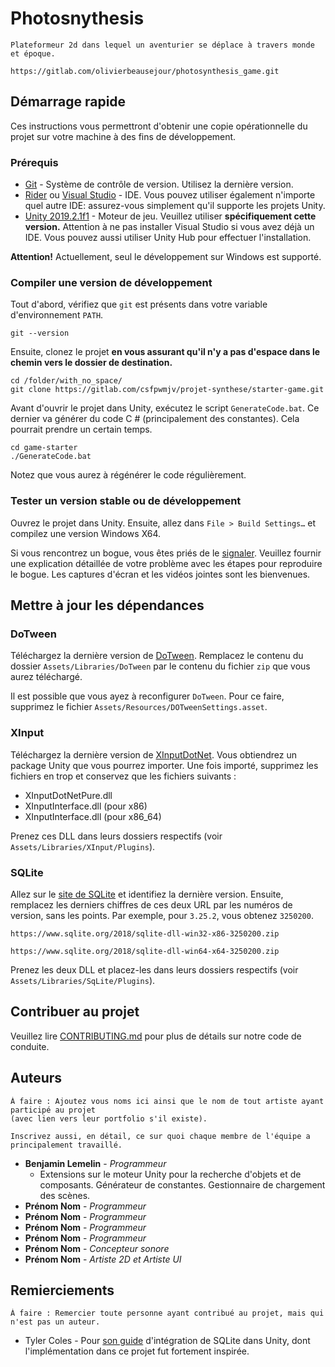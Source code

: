 # Photosnythesis

```
Plateformeur 2d dans lequel un aventurier se déplace à travers monde et époque.

```

```
https://gitlab.com/olivierbeausejour/photosynthesis_game.git
```

## Démarrage rapide

Ces instructions vous permettront d'obtenir une copie opérationnelle du projet sur votre machine à des fins de développement.

### Prérequis

* [Git](https://git-scm.com/downloads) - Système de contrôle de version. Utilisez la dernière version.
* [Rider](https://www.jetbrains.com/rider/) ou [Visual Studio](https://www.visualstudio.com/fr/) - IDE. Vous pouvez utiliser 
  également n'importe quel autre IDE: assurez-vous simplement qu'il supporte les projets Unity.
* [Unity 2019.2.1f1](https://unity3d.com/fr/get-unity/download/) - Moteur de jeu. Veuillez utiliser **spécifiquement cette 
  version.** Attention à ne pas installer Visual Studio si vous avez déjà un IDE. Vous pouvez aussi utiliser Unity Hub pour 
  effectuer l'installation.

**Attention!** Actuellement, seul le développement sur Windows est supporté.

### Compiler une version de développement

Tout d'abord, vérifiez que `git` est présents dans votre variable d'environnement `PATH`.

```
git --version
```

Ensuite, clonez le projet **en vous assurant qu'il n'y a pas d'espace dans le chemin vers le dossier de destination.**

```
cd /folder/with_no_space/
git clone https://gitlab.com/csfpwmjv/projet-synthese/starter-game.git
```

Avant d'ouvrir le projet dans Unity, exécutez le script `GenerateCode.bat`. Ce dernier va générer du code C # (principalement 
des constantes). Cela pourrait prendre un certain temps.

```
cd game-starter
./GenerateCode.bat
```

Notez que vous aurez à régénérer le code régulièrement.

### Tester un version stable ou de développement

Ouvrez le projet dans Unity. Ensuite, allez dans `File > Build Settings…` et compilez une version Windows X64.

Si vous rencontrez un bogue, vous êtes priés de le [signaler](https://gitlab.com/csfpwmjv/projet-synthese/starter-game/issues/new?issuable_template=Bug). 
Veuillez fournir une explication détaillée de votre problème avec les étapes pour reproduire le bogue. Les captures d'écran et 
les vidéos jointes sont les bienvenues.

## Mettre à jour les dépendances

### DoTween

Téléchargez la dernière version de [DoTween](http://dotween.demigiant.com/download.php). Remplacez le contenu du dossier ```Assets/Libraries/DoTween```
par le contenu du fichier ```zip``` que vous aurez téléchargé.

Il est possible que vous ayez à reconfigurer ```DoTween```. Pour ce faire, supprimez le fichier ```Assets/Resources/DOTweenSettings.asset```.

### XInput

Téléchargez la dernière version de [XInputDotNet](https://github.com/speps/XInputDotNet/releases). Vous obtiendrez un
package Unity que vous pourrez importer. Une fois importé, supprimez les fichiers en trop et conservez que les fichiers
suivants :

* XInputDotNetPure.dll
* XInputInterface.dll (pour x86)
* XInputInterface.dll (pour x86_64)

Prenez ces DLL dans leurs dossiers respectifs (voir ```Assets/Libraries/XInput/Plugins```).

### SQLite

Allez sur le [site de SQLite](https://www.sqlite.org/index.html) et identifiez la dernière version. Ensuite, remplacez
les derniers chiffres de ces deux URL par les numéros de version, sans les points. Par exemple, pour ```3.25.2```, 
vous obtenez ```3250200```.

```
https://www.sqlite.org/2018/sqlite-dll-win32-x86-3250200.zip

https://www.sqlite.org/2018/sqlite-dll-win64-x64-3250200.zip
```

Prenez les deux DLL et placez-les dans leurs dossiers respectifs (voir ```Assets/Libraries/SqLite/Plugins```).

## Contribuer au projet

Veuillez lire [CONTRIBUTING.md](CONTRIBUTING.md) pour plus de détails sur notre code de conduite.

## Auteurs

```
À faire : Ajoutez vous noms ici ainsi que le nom de tout artiste ayant participé au projet 
(avec lien vers leur portfolio s'il existe).

Inscrivez aussi, en détail, ce sur quoi chaque membre de l'équipe a principalement travaillé.
```

* **Benjamin Lemelin** - *Programmeur*
  * Extensions sur le moteur Unity pour la recherche d'objets et de composants. Générateur de constantes. Gestionnaire de
    chargement des scènes.
* **Prénom Nom** - *Programmeur*
* **Prénom Nom** - *Programmeur*
* **Prénom Nom** - *Programmeur*
* **Prénom Nom** - *Programmeur*
* **Prénom Nom** - *Concepteur sonore*
* **Prénom Nom** - *Artiste 2D et Artiste UI*

## Remierciements

```
À faire : Remercier toute personne ayant contribué au projet, mais qui n'est pas un auteur.
```

* Tyler Coles - Pour [son guide](https://ornithoptergames.com/how-to-set-up-sqlite-for-unity/) d'intégration de SQLite dans Unity, dont l'implémentation dans ce projet fut fortement inspirée.